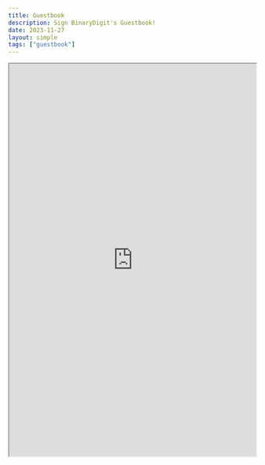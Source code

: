 ```yaml
---
title: Guestbook
description: Sign BinaryDigit's Guestbook!
date: 2023-11-27
layout: simple
tags: ["guestbook"]
---
```


<iframe
  title="Guestbook"
  width="100%"
  height="800"
  src="https://littlepixel.club/guestbook/">
</iframe>
